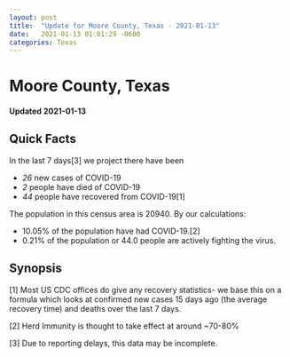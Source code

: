 ```yaml
---
layout: post
title:  "Update for Moore County, Texas - 2021-01-13"
date:   2021-01-13 01:01:29 -0600
categories: Texas
---
```


# Moore County, Texas
#### Updated 2021-01-13

## Quick Facts

In the last 7 days[3] we project there have been
- *26* new cases of COVID-19
- *2* people have died of COVID-19
- *44* people have recovered from COVID-19[1]

The population in this census area is 20940. By our calculations:
- 10.05% of the population have had COVID-19.[2]
- 0.21% of the population or 44.0 people are actively fighting the virus.

## Synopsis




[1] Most US CDC offices do give any recovery statistics- we base this on a formula which looks at confirmed new cases
15 days ago (the average recovery time) and deaths over the last 7 days.

[2] Herd Immunity is thought to take effect at around ~70-80%

[3] Due to reporting delays, this data may be incomplete.
 
    